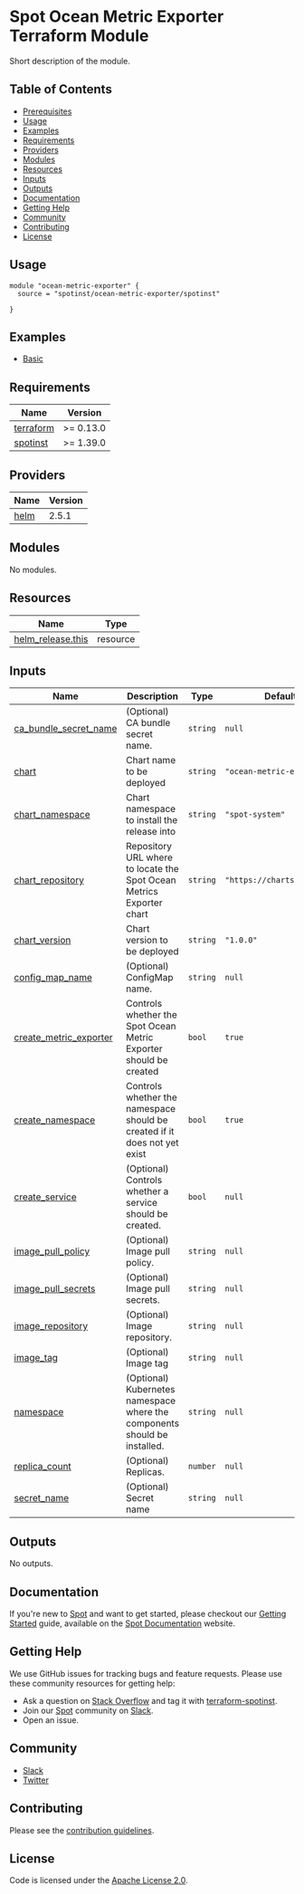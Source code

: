 # Spot Ocean Metric Exporter Terraform Module

Short description of the module.

## Table of Contents

- [Prerequisites](#prerequisites)
- [Usage](#usage)
- [Examples](#examples)
- [Requirements](#requirements)
- [Providers](#providers)
- [Modules](#modules)
- [Resources](#resources)
- [Inputs](#inputs)
- [Outputs](#outputs)
- [Documentation](#documentation)
- [Getting Help](#getting-help)
- [Community](#community)
- [Contributing](#contributing)
- [License](#license)

## Usage

```hcl
module "ocean-metric-exporter" {
  source = "spotinst/ocean-metric-exporter/spotinst"
  
}
```

## Examples

- [Basic](examples/basic)

<!-- BEGINNING OF PRE-COMMIT-TERRAFORM DOCS HOOK -->
## Requirements

| Name | Version |
|------|---------|
| <a name="requirement_terraform"></a> [terraform](#requirement\_terraform) | >= 0.13.0 |
| <a name="requirement_spotinst"></a> [spotinst](#requirement\_spotinst) | >= 1.39.0 |

## Providers

| Name | Version |
|------|---------|
| <a name="provider_helm"></a> [helm](#provider\_helm) | 2.5.1 |

## Modules

No modules.

## Resources

| Name | Type |
|------|------|
| [helm_release.this](https://registry.terraform.io/providers/hashicorp/helm/latest/docs/resources/release) | resource |

## Inputs

| Name | Description | Type | Default | Required |
|------|-------------|------|---------|:--------:|
| <a name="input_ca_bundle_secret_name"></a> [ca\_bundle\_secret\_name](#input\_ca\_bundle\_secret\_name) | (Optional) CA bundle secret name. | `string` | `null` | no |
| <a name="input_chart"></a> [chart](#input\_chart) | Chart name to be deployed | `string` | `"ocean-metric-exporter"` | no |
| <a name="input_chart_namespace"></a> [chart\_namespace](#input\_chart\_namespace) | Chart namespace to install the release into | `string` | `"spot-system"` | no |
| <a name="input_chart_repository"></a> [chart\_repository](#input\_chart\_repository) | Repository URL where to locate the Spot Ocean Metrics Exporter chart | `string` | `"https://charts.spot.io"` | no |
| <a name="input_chart_version"></a> [chart\_version](#input\_chart\_version) | Chart version to be deployed | `string` | `"1.0.0"` | no |
| <a name="input_config_map_name"></a> [config\_map\_name](#input\_config\_map\_name) | (Optional) ConfigMap name. | `string` | `null` | no |
| <a name="input_create_metric_exporter"></a> [create\_metric\_exporter](#input\_create\_metric\_exporter) | Controls whether the Spot Ocean Metric Exporter should be created | `bool` | `true` | no |
| <a name="input_create_namespace"></a> [create\_namespace](#input\_create\_namespace) | Controls whether the namespace should be created if it does not yet exist | `bool` | `true` | no |
| <a name="input_create_service"></a> [create\_service](#input\_create\_service) | (Optional) Controls whether a service should be created. | `bool` | `null` | no |
| <a name="input_image_pull_policy"></a> [image\_pull\_policy](#input\_image\_pull\_policy) | (Optional) Image pull policy. | `string` | `null` | no |
| <a name="input_image_pull_secrets"></a> [image\_pull\_secrets](#input\_image\_pull\_secrets) | (Optional) Image pull secrets. | `string` | `null` | no |
| <a name="input_image_repository"></a> [image\_repository](#input\_image\_repository) | (Optional) Image repository. | `string` | `null` | no |
| <a name="input_image_tag"></a> [image\_tag](#input\_image\_tag) | (Optional) Image tag | `string` | `null` | no |
| <a name="input_namespace"></a> [namespace](#input\_namespace) | (Optional) Kubernetes namespace where the components should be installed. | `string` | `null` | no |
| <a name="input_replica_count"></a> [replica\_count](#input\_replica\_count) | (Optional) Replicas. | `number` | `null` | no |
| <a name="input_secret_name"></a> [secret\_name](#input\_secret\_name) | (Optional) Secret name | `string` | `null` | no |

## Outputs

No outputs.
<!-- END OF PRE-COMMIT-TERRAFORM DOCS HOOK -->

## Documentation

If you're new to [Spot](https://spot.io/) and want to get started, please checkout our [Getting Started](https://docs.spot.io/connect-your-cloud-provider/) guide, available on the [Spot Documentation](https://docs.spot.io/) website.

## Getting Help

We use GitHub issues for tracking bugs and feature requests. Please use these community resources for getting help:

- Ask a question on [Stack Overflow](https://stackoverflow.com/) and tag it with [terraform-spotinst](https://stackoverflow.com/questions/tagged/terraform-spotinst/).
- Join our [Spot](https://spot.io/) community on [Slack](http://slack.spot.io/).
- Open an issue.

## Community

- [Slack](http://slack.spot.io/)
- [Twitter](https://twitter.com/spot_hq/)

## Contributing

Please see the [contribution guidelines](.github/CONTRIBUTING.md).

## License

Code is licensed under the [Apache License 2.0](LICENSE).
